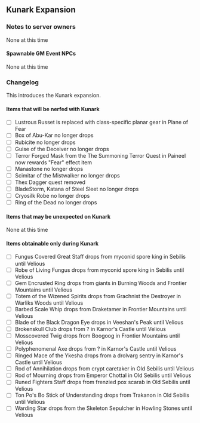 ## Kunark Expansion

### Notes to server owners
None at this time
#### Spawnable GM Event NPCs
None at this time


### Changelog
This introduces the Kunark expansion.
#### Items that will be nerfed with Kunark
* [ ] Lustrous Russet is replaced with class-specific planar gear in Plane of Fear
* [ ] Box of Abu-Kar no longer drops
* [ ] Rubicite no longer drops
* [ ]  Guise of the Deceiver no longer drops
* [ ] Terror Forged Mask from the The Summoning Terror Quest in Paineel now rewards "Fear" effect item
* [ ] Manastone no longer drops
* [ ] Scimitar of the Mistwalker no longer drops
* [ ] Thex Dagger quest removed
* [ ] BladeStorm, Katana of Steel Sleet no longer drops
* [ ] Cryosilk Robe no longer drops
* [ ] Ring of the Dead no longer drops
#### Items that may be unexpected on Kunark
None at this time
#### Items obtainable only during Kunark
* [ ] Fungus Covered Great Staff drops from myconid spore king in Sebilis until Velious
* [ ] Robe of Living Fungus drops from myconid spore king in Sebilis until Velious
* [ ] Gem Encrusted Ring drops from giants in Burning Woods and Frontier Mountains until Velious
* [ ] Totem of the Wizened Spirits drops from Grachnist the Destroyer in Warliks Woods until Velious
* [ ] Barbed Scale Whip drops from Draketamer in Frontier Mountains until Velious
* [ ] Blade of the Black Dragon Eye drops in Veeshan's Peak until Velious
* [ ] Brokenskull Club drops from ? in Karnor's Castle until Velious
* [ ] Mosscovered Twig drops from Boogoog in Frontier Mountains until Velious
* [ ] Polyphenomenal Axe drops from ? in Karnor's Castle until Velious
* [ ] Ringed Mace of the Ykesha drops from a drolvarg sentry in Karnor's Castle until Velious
* [ ] Rod of Annihilation drops from crypt caretaker in Old Sebilis until Velious
* [ ] Rod of Mourning drops from Emperor Chottal in Old Sebilis until Velious
* [ ] Runed Fighters Staff drops from frenzied pox scarab in Old Sebilis until Velious
* [ ] Ton Po's Bo Stick of Understanding drops from Trakanon in Old Sebilis until Velious
* [ ] Warding Star drops from the Skeleton Sepulcher in Howling Stones until Velious

